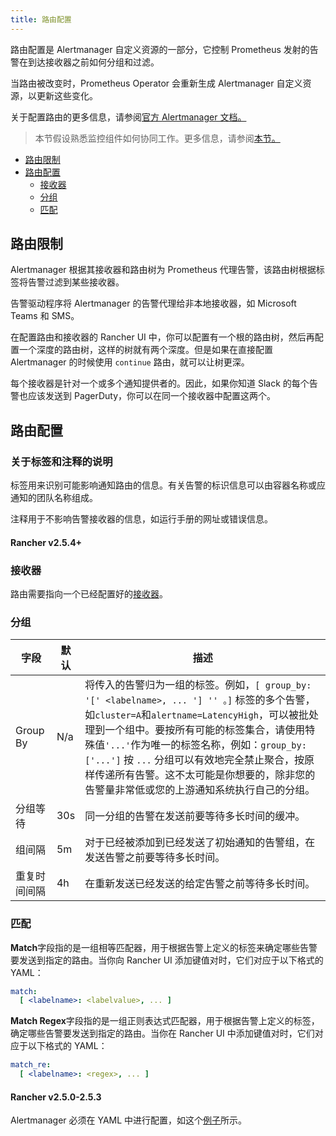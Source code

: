 ```yaml
---
title: 路由配置
---
```


路由配置是 Alertmanager 自定义资源的一部分，它控制 Prometheus 发射的告警在到达接收器之前如何分组和过滤。

当路由被改变时，Prometheus Operator 会重新生成 Alertmanager 自定义资源，以更新这些变化。

关于配置路由的更多信息，请参阅[官方 Alertmanager 文档。](https://www.prometheus.io/docs/alerting/latest/configuration/#route)

> 本节假设熟悉监控组件如何协同工作。更多信息，请参阅[本节。](/docs/rancher2.5/monitoring-alerting/how-monitoring-works/)

- [路由限制](#路由限制)
- [路由配置](#路由配置)
  - [接收器](#接收器)
  - [分组](#分组)
  - [匹配](#匹配)

## 路由限制

Alertmanager 根据其接收器和路由树为 Prometheus 代理告警，该路由树根据标签将告警过滤到某些接收器。

告警驱动程序将 Alertmanager 的告警代理给非本地接收器，如 Microsoft Teams 和 SMS。

在配置路由和接收器的 Rancher UI 中，你可以配置有一个根的路由树，然后再配置一个深度的路由树，这样的树就有两个深度。但是如果在直接配置 Alertmanager 的时候使用 `continue` 路由，就可以让树更深。

每个接收器是针对一个或多个通知提供者的。因此，如果你知道 Slack 的每个告警也应该发送到 PagerDuty，你可以在同一个接收器中配置这两个。

## 路由配置

### 关于标签和注释的说明

标签用来识别可能影响通知路由的信息。有关告警的标识信息可以由容器名称或应通知的团队名称组成。

注释用于不影响告警接收器的信息，如运行手册的网址或错误信息。

#### Rancher v2.5.4+

### 接收器

路由需要指向一个已经配置好的[接收器](#receiver-configuration)。

### 分组

| 字段         | 默认 | 描述                                                                                                                                                                                                                                                                                                                                                                                   |
| ------------ | ---- | -------------------------------------------------------------------------------------------------------------------------------------------------------------------------------------------------------------------------------------------------------------------------------------------------------------------------------------------------------------------------------------- |
| Group By     | N/a  | 将传入的告警归为一组的标签。例如，`[ group_by: '[' <labelname>, ... '] '' 。]` 标签的多个告警，如`cluster=A`和`alertname=LatencyHigh`，可以被批处理到一个组中。要按所有可能的标签集合，请使用特殊值`'...'`作为唯一的标签名称，例如：`group_by: ['...']` 按 `...` 分组可以有效地完全禁止聚合，按原样传递所有告警。这不太可能是你想要的，除非您的告警量非常低或您的上游通知系统执行自己的分组。 |
| 分组等待     | 30s  | 同一分组的告警在发送前要等待多长时间的缓冲。                                                                                                                                                                                                                                                                                                                                           |
| 组间隔       | 5m   | 对于已经被添加到已经发送了初始通知的告警组，在发送告警之前要等待多长时间。                                                                                                                                                                                                                                                                                                             |
| 重复时间间隔 | 4h   | 在重新发送已经发送的给定告警之前等待多长时间。                                                                                                                                                                                                                                                                                                                                |

### 匹配

**Match**字段指的是一组相等匹配器，用于根据告警上定义的标签来确定哪些告警要发送到指定的路由。当你向 Rancher UI 添加键值对时，它们对应于以下格式的 YAML：

```yaml
match:
  [ <labelname>: <labelvalue>, ... ]
```

**Match Regex**字段指的是一组正则表达式匹配器，用于根据告警上定义的标签，确定哪些告警要发送到指定的路由。当你在 Rancher UI 中添加键值对时，它们对应于以下格式的 YAML：

```yaml
match_re:
  [ <labelname>: <regex>, ... ]
```

#### Rancher v2.5.0-2.5.3

Alertmanager 必须在 YAML 中进行配置，如这个[例子](/docs/rancher2.5/monitoring-alerting/configuration/examples/#alertmanager-配置)所示。
